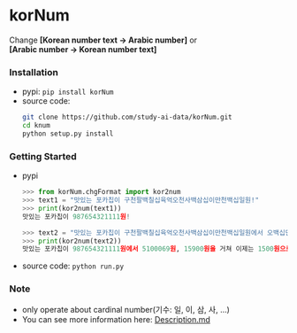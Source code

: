 # korNum
Change **[Korean number text -> Arabic number]** or<br>
**[Arabic number -> Korean number text]**

### Installation
* pypi: ```pip install korNum```
* source code:
  ```bash
  git clone https://github.com/study-ai-data/korNum.git
  cd knum
  python setup.py install
  ```

### Getting Started
* pypi
  ```python
  >>> from korNum.chgFormat import kor2num
  >>> text1 = "맛있는 포카칩이 구천팔백칠십육억오천사백삼십이만천백십일원!"
  >>> print(kor2num(text1))
  맛있는 포카칩이 987654321111원!
  
  >>> text2 = "맛있는 포카칩이 구천팔백칠십육억오천사백삼십이만천백십일원에서 오백십만육십구원, 만오천구백원을 거쳐 이제는 천오백원으로!"
  >>> print(kor2num(text2))
  맛있는 포카칩이 987654321111원에서 5100069원, 15900원을 거쳐 이제는 1500원으로!
  ```
* source code:
  ```python run.py```

### Note
* only operate about cardinal number(기수: 일, 이, 삼, 사, ...)
* You can see more information here: [Description.md](https://github.com/study-ai-data/korNum/blob/master/Description.md)

